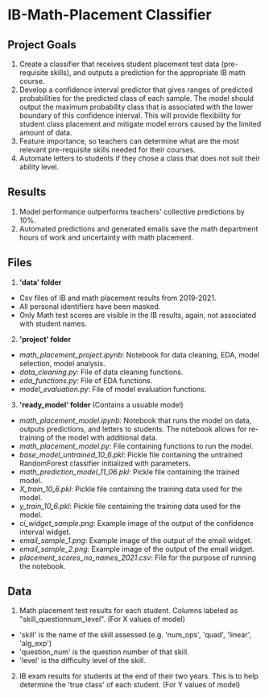 # IB-Math-Placement Classifier

## Project Goals

1. Create a classifier that receives student placement test data (pre-requisite skills), and outputs a prediction for the appropriate IB math course.
2. Develop a confidence interval predictor that gives ranges of predicted probabilities for the predicted class of each sample. The model should output the maximum probability class that is associated with the lower boundary of this confidence interval. This will provide flexibility for student class placement and mitigate model errors caused by the limited amount of data.
3. Feature importance, so teachers can determine what are the most relevant pre-requisite skills needed for their courses.
4. Automate letters to students if they chose a class that does not suit their ability level.

## Results

1. Model performance outperforms teachers' collective predictions by 10%.
2. Automated predictions and generated emails save the math department hours of work and uncertainty with math placement.

## Files
1. <b>'data' folder </b>
- Csv files of IB and math placement results from 2019-2021. 
- All personal identifiers have been masked. 
- Only Math test scores are visible in the IB results, again, not associated with student names.
2. <b>'project' folder </b>
- *math_placement_project.ipynb*: Notebook for data cleaning, EDA, model selection, model analysis.
- *data_cleaning.py*: File of data cleaning functions.
- *eda_functions.py*: File of EDA functions.
- *model_evaluation.py*: File of model evaluation functions.
3. <b>'ready_model' folder </b> (Contains a usuable model)
- *math_placement_model.ipynb*: Notebook that runs the model on data, outputs predictions, and letters to students. The notebook allows for re-training of the model with additional data.
- *math_placement_model.py*: File containing functions to run the model.
- *base_model_untrained_10_6.pkl*: Pickle file containing the untrained RandomForest classifier initialized with parameters.
- *math_prediction_model_11_06.pkl*: Pickle file containing the trained model.
- *X_train_10_6.pkl*: Pickle file containing the training data used for the model.
- *y_train_10_6.pkl*: Pickle file containing the training data used for the model.
- *ci_widget_sample.png*: Example image of the output of the confidence interval widget.
- *email_sample_1.png*: Example image of the output of the email widget.
- *email_sample_2.png*: Example image of the output of the email widget.
- *placement_scores_no_names_2021.csv*: File for the purpose of running the notebook.

## Data
1. Math placement test results for each student. Columns labeled as "skill_questionnum_level". (For X values of model)
- 'skill' is the name of the skill assessed (e.g. 'num_ops', 'quad', 'linear', 'alg_exp')
- 'question_num' is the question number of that skill.
- 'level' is the difficulty level of the skill.
2. IB exam results for students at the end of their two years. This is to help determine the 'true class' of each student. (For Y values of model)
